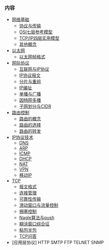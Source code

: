 
### 内容

* [网络基础](ch01)
    * [协议与传输](ch01/01_协议与传输.md)
    * [OSI七层参考模型](ch01/02_OSI七层参考模型.md)
    * [TCP/IP四层实用模型](ch01/03_TCPIP四层实用模型.md)
    * [其他概念](ch01/04_其他概念.md)
* [以太网](ch02)
    * [以太网帧格式](ch02/01_以太网帧格式.md)
* [网际协议](ch03)
    * [互联网与IP协议](ch03/01_互联网与IP协议.md)
    * [IP协议报文](ch03/02_IP协议报文.md)
    * [分片与重组](ch03/03_分片与重组.md)
    * [IP编址](ch03/04_IP编址.md)
    * [单播与广播](ch03/05_单播与广播.md)
    * [因特网多播](ch03/06_因特网多播.md)
    * [子网划分与CIDR](ch03/07_子网划分与CIDR.md)
* [路由控制](ch04)
    * [路由的概念](ch04/01_路由的概念.md)
    * [路由的选择](ch04/02_路由的选择.md)
    * [路由的转发](ch04/01_路由的转发.md)
* [IP协议技术](ch05)
    * [DNS](ch05/01_DNS.md)
    * [ARP](ch05/02_ARP.md)
    * [ICMP](ch05/03_ICMP.md)
    * [DHCP](ch05/04_DHCP.md)
    * [NAT](ch05/05_NAT.md)
    * [VPN](ch05/06_VPN.md)
    * [移动IP](ch05/07_移动IP.md)
* [TCP](ch06)
    * [报文格式](ch06/01_报文格式.md)
    * [连接管理](ch06/02_连接管理.md)
    * [可靠性传输](ch06/03_可靠性传输.md)
    * [滑动窗口与流量控制](ch06/04_滑动窗口与流量控制.md)
    * [拥塞控制](ch06/05_拥塞控制.md)
    * [Nagle算法与push](ch06/06_Nagle算法与push.md)
    * [糊涂窗口综合征](ch06/07_糊涂窗口综合征.md)
    * [粘包半包](ch06/08_粘包半包.md)
    * [TCP问答](ch06/10_问答.md)
* [应用层协议]
    HTTP
    SMTP
    FTP
    TELNET
    SNMP

